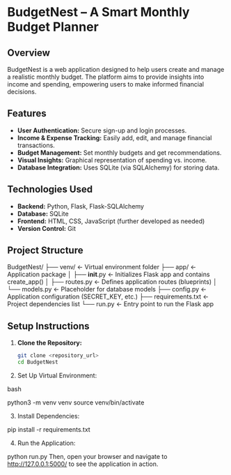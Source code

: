 # BudgetNest – A Smart Monthly Budget Planner

## Overview
BudgetNest is a web application designed to help users create and manage a realistic monthly budget. The platform aims to provide insights into income and spending, empowering users to make informed financial decisions.

## Features
- **User Authentication:** Secure sign-up and login processes.
- **Income & Expense Tracking:** Easily add, edit, and manage financial transactions.
- **Budget Management:** Set monthly budgets and get recommendations.
- **Visual Insights:** Graphical representation of spending vs. income.
- **Database Integration:** Uses SQLite (via SQLAlchemy) for storing data.

## Technologies Used
- **Backend:** Python, Flask, Flask-SQLAlchemy
- **Database:** SQLite
- **Frontend:** HTML, CSS, JavaScript (further developed as needed)
- **Version Control:** Git

## Project Structure
BudgetNest/
├── venv/                  ← Virtual environment folder
├── app/                   ← Application package
│   ├── __init__.py        ← Initializes Flask app and contains create_app()
│   ├── routes.py          ← Defines application routes (blueprints)
│   └── models.py          ← Placeholder for database models
├── config.py              ← Application configuration (SECRET_KEY, etc.)
├── requirements.txt       ← Project dependencies list
└── run.py                 ← Entry point to run the Flask app



## Setup Instructions

1. **Clone the Repository:**
   ```bash
   git clone <repository_url>
   cd BudgetNest


2. Set Up Virtual Environment:

bash

python3 -m venv venv
source venv/bin/activate

3. Install Dependencies:


pip install -r requirements.txt

4. Run the Application:

python run.py
Then, open your browser and navigate to http://127.0.0.1:5000/ to see the application in action.


